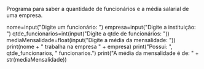 Programa para saber a quantidade de funcionários e a média salarial de uma empresa.

nome=input("Digite um funcionário: ")
empresa=input("Digite a instituição: ")
qtde_funcionarios=int(input("Digite a qtde de funcionários: "))
mediaMensalidade=float(input("Digite a média da mensalidade: "))
print(nome + " trabalha na empresa " + empresa)
print("Possui: ", qtde_funcionarios, " funcionarios.")
print("A média da mensalidade é de: " + str(mediaMensalidade))
